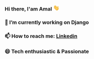 ### Hi there, I'am Amal <img width="20px" src="/img/hand.gif" /> 
### 🔭 I’m currently working on Django
### 📫 How to reach me: [Linkedin](https://www.linkedin.com/in/amal-kumar-ps-633419227/)
### 😄 Tech enthusiastic & Passionate
<!--
**amalKuttuz/amalKuttuz** is a ✨ _special_ ✨ repository because its `README.md` (this file) appears on your GitHub profile.

Here are some ideas to get you started:

🔭 I’m currently working on Django ...
🌱 I’m currently learning Django ...
- 👯 I’m looking to collaborate on ...
- 🤔 I’m looking for help with ...
- 💬 Ask me about ...
- 📫 How to reach me: ...
- 😄 Pronouns: ...
- ⚡ Fun fact: ...
-->
